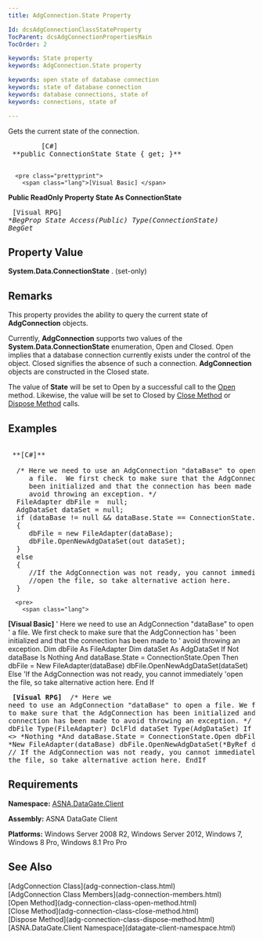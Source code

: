 ```yaml
---
title: AdgConnection.State Property

Id: dcsAdgConnectionClassStateProperty
TocParent: dcsAdgConnectionPropertiesMain
TocOrder: 2

keywords: State property
keywords: AdgConnection.State property

keywords: open state of database connection
keywords: state of database connection
keywords: database connections, state of
keywords: connections, state of

---
```


Gets the current state of the connection. 
<pre class="prettyprint">
        <span class="lang">[C#]</span>
 **public ConnectionState State { get; }** 
      </pre>
      <pre class="prettyprint">
        <span class="lang">[Visual Basic] </span>
 **Public ReadOnly Property State As ConnectionState** 
      </pre>
      <pre class="prettyprint">
        <span class="lang">[Visual RPG]</span>
 **BegProp State Access(*Public) Type(ConnectionState)
   BegGet** 
      </pre>

## Property Value

**System.Data.ConnectionState** . (set-only)
## Remarks

This property provides the ability to query the current state of **AdgConnection** objects.

Currently, **AdgConnection** supports two values of the **System.Data.ConnectionState** enumeration, Open and Closed. Open implies that a database connection currently exists under the control of the object. Closed signifies the absence of such a connection. **AdgConnection** objects are constructed in the Closed state.

The value of **State** will be set to Open by a successful call to the [Open](adg-connection-class-open-method.html) method. Likewise, the value will be set to Closed by [ Close Method](adg-connection-class-close-method.html) or [Dispose Method](adg-connection-class-dispose-method.html) calls. 
## Examples

<pre>
        <span class="lang">
 **[C#]** 
        </span>
  /* Here we need to use an AdgConnection "dataBase" to open
     a file.  We first check to make sure that the AdgConnection has 
     been initialized and that the connection has been made to
     avoid throwing an exception. */
  FileAdapter dbFile =  null;
  AdgDataSet dataSet = null;
  if (dataBase != null &amp;&amp; dataBase.State == ConnectionState.Open)
  {
     dbFile = new FileAdapter(dataBase);
     dbFile.OpenNewAdgDataSet(out dataSet);
  }
  else
  { 
     //If the AdgConnection was not ready, you cannot immediately
     //open the file, so take alternative action here.
  }</pre>
      <pre>
        <span class="lang">
 **[Visual Basic]** 
  </span>' Here we need to use an AdgConnection "dataBase" to open
  ' a file.  We first check to make sure that the AdgConnection has 
  ' been initialized and that the connection has been made to
  ' avoid throwing an exception.
  Dim dbFile As FileAdapter
  Dim dataSet As AdgDataSet
  If Not dataBase Is Nothing And dataBase.State = ConnectionState.Open Then
     dbFile = New FileAdapter(dataBase)
     dbFile.OpenNewAdgDataSet(dataSet)
  Else 
     'If the AdgConnection was not ready, you cannot immediately
     'open the file, so take alternative action here.
  End If</pre>
      <pre class="prettyprint">
        <span class="lang">
 **[Visual RPG]** 
        </span>
  /* Here we need to use an AdgConnection "dataBase" to open
     a file.  We first check to make sure that the AdgConnection has 
     been initialized and that the connection has been made to
     avoid throwing an exception. */
  DclFld dbFile Type(FileAdapter)
  DclFld dataSet Type(AdgDataSet)
  If dataBase &lt;&gt; *Nothing *And dataBase.State = ConnectionState.Open
     dbFile = *New FileAdapter(dataBase)
     dbFile.OpenNewAdgDataSet(*ByRef dataSet)
  Else 
     // If the AdgConnection was not ready, you cannot immediately
     // open the file, so take alternative action here.
  EndIf </pre>

## Requirements

<span> **Namespace:** [ASNA.DataGate.Client](datagate-client-namespace.html) </span> 

<span> **Assembly:** ASNA DataGate Client</span> 

<span> **Platforms:** Windows Server 2008 R2, Windows Server 2012, Windows 7, Windows 8 Pro, Windows 8.1 Pro</span> Pro
## See Also

<dl />
      [AdgConnection Class](adg-connection-class.html)
      <br />
      [AdgConnection Class Members](adg-connection-members.html)
      <br />
      [Open Method](adg-connection-class-open-method.html)
      <br />
      [Close Method](adg-connection-class-close-method.html)
      <br />
      [Dispose Method](adg-connection-class-dispose-method.html)
      <br />
      [ASNA.DataGate.Client Namespace](datagate-client-namespace.html)

